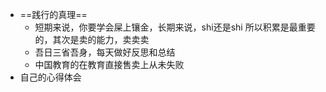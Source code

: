 - ==践行的真理==
	- 短期来说，你要学会屎上镶金，长期来说，shi还是shi 所以积累是最重要的，其次是卖的能力，卖卖卖
	- 吾日三省吾身，每天做好反思和总结
	- 中国教育的在教育直接售卖上从未失败
- 自己的心得体会